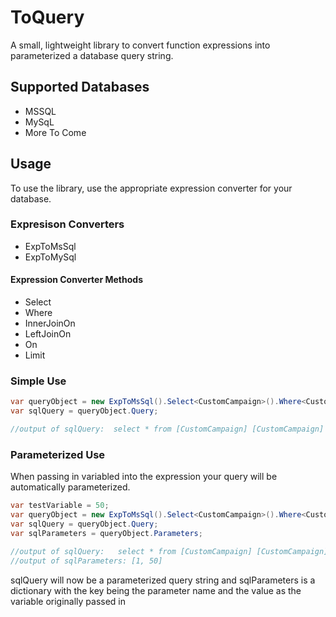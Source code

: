 ﻿ # ToQuery
 A small, lightweight library to convert function expressions into parameterized a database query string. 
 
 ## Supported Databases
 * MSSQL
 * MySqL
 * More To Come
 
 ## Usage
 To use the library, use the appropriate expression converter for your database.
 
 ### Expresison Converters
 * ExpToMsSql
 * ExpToMySql
 
 #### Expression Converter Methods
 * Select
 * Where
 * InnerJoinOn
 * LeftJoinOn
 * On
 * Limit
 
 ### Simple Use
 ```C#
 var queryObject = new ExpToMsSql().Select<CustomCampaign>().Where<CustomCampaign>(x => x.Id == 2).Generate();
 var sqlQuery = queryObject.Query;

 //output of sqlQuery:  select * from [CustomCampaign] [CustomCampaign]  where [CustomCampaign].[Id] = 2
 ```
 
 ### Parameterized Use
 When passing in variabled into the expression your query will be automatically parameterized.
 ```C#
var testVariable = 50;
var queryObject = new ExpToMsSql().Select<CustomCampaign>().Where<CustomCampaign>(x => x.Id == testVariable).Generate();
var sqlQuery = queryObject.Query;
var sqlParameters = queryObject.Parameters;

 //output of sqlQuery:   select * from [CustomCampaign] [CustomCampaign]  where [CustomCampaign].[Id] = @1
 //output of sqlParameters: [1, 50]
 ```
 sqlQuery will now be a parameterized query string and sqlParameters is a dictionary with the key being the parameter name and the value as the variable originally passed in
 
 
 
 
